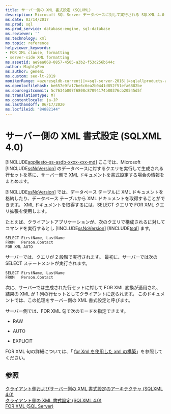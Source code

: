 ```yaml
---
title: サーバー側の XML 書式設定 (SQLXML)
description: Microsoft SQL Server データベースに対して実行される SQLXML 4.0 クエリによって生成されるドキュメントのサーバー側 XML 書式設定について説明します。
ms.date: 03/14/2017
ms.prod: sql
ms.prod_service: database-engine, sql-database
ms.reviewer: ''
ms.technology: xml
ms.topic: reference
helpviewer_keywords:
- FOR XML clause, formatting
- server-side XML formatting
ms.assetid: ae9ea068-0857-4505-a3b2-f53d256b644c
author: MightyPen
ms.author: genemi
ms.custom: seo-lt-2019
monikerRange: =azuresqldb-current||>=sql-server-2016||=sqlallproducts-allversions||>=sql-server-linux-2017||=azuresqldb-mi-current
ms.openlocfilehash: be657e9fa17be6c6ea2b0441d852f51efa6882be
ms.sourcegitcommit: 5c7634b007f6808c87094174b80376cb20545d5f
ms.translationtype: MT
ms.contentlocale: ja-JP
ms.lasthandoff: 06/17/2020
ms.locfileid: "84882144"
---
```

# <a name="server-side-xml-formatting-sqlxml-40"></a>サーバー側の XML 書式設定 (SQLXML 4.0)
[!INCLUDE[appliesto-ss-asdb-xxxx-xxx-md](../../../includes/appliesto-ss-asdb-xxxx-xxx-md.md)]
  ここでは、Microsoft [!INCLUDE[ssNoVersion](../../../includes/ssnoversion-md.md)] のデータベースに対するクエリを実行して生成される行セットを基に、サーバー側で XML ドキュメントを書式設定する場合の情報をまとめます。  
  
 [!INCLUDE[ssNoVersion](../../../includes/ssnoversion-md.md)] では、データベース テーブルに XML ドキュメントを格納したり、データベース テーブルから XML ドキュメントを取得することができます。 XML ドキュメントを取得するには、SELECT クエリで FOR XML クエリ拡張を使用します。  
  
 たとえば、クライアントアプリケーションが、次のクエリで構成されるに対してコマンドを実行するとし [!INCLUDE[ssNoVersion](../../../includes/ssnoversion-md.md)] [!INCLUDE[tsql](../../../includes/tsql-md.md)] ます。  
  
```  
SELECT FirstName, LastName  
FROM   Person.Contact  
FOR XML AUTO  
```  
  
 サーバーでは、クエリが 2 段階で実行されます。 最初に、サーバーでは次の SELECT ステートメントが実行されます。  
  
```  
SELECT FirstName, LastName  
FROM   Person.Contact  
```  
  
 次に、サーバーでは生成された行セットに対して FOR XML 変換が適用され、 結果の XML が 1 列の行セットとしてクライアントに送られます。 このドキュメントでは、この処理をサーバー側の XML 書式設定と呼びます。  
  
 サーバー側では、FOR XML 句で次のモードを指定できます。  
  
-   RAW  
  
-   AUTO  
  
-   EXPLICIT  
  
 FOR XML 句の詳細については、「 [for Xml を使用した xml の構築](../../../relational-databases/xml/for-xml-sql-server.md)」を参照してください。  
  
## <a name="see-also"></a>参照  
 [クライアント側およびサーバー側の XML 書式設定のアーキテクチャ &#40;SQLXML 4.0&#41;](../../../relational-databases/sqlxml/formatting/architecture-of-client-side-and-server-side-xml-formatting-sqlxml-4-0.md)   
 [クライアント側の XML 書式設定 &#40;SQLXML 4.0&#41;](../../../relational-databases/sqlxml/formatting/client-side-xml-formatting-sqlxml-4-0.md)   
 [FOR XML &#40;SQL Server&#41;](../../../relational-databases/xml/for-xml-sql-server.md)  
  
  
